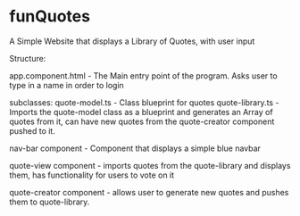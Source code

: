 # funQuotes

A Simple Website that displays a Library of Quotes, with user input

Structure:

app.component.html - The Main entry point of the program. Asks user to type in a name in order to login

subclasses: quote-model.ts - Class blueprint for quotes
            quote-library.ts -Imports the quote-model class as a blueprint and generates an Array of quotes from it, can have new quotes from the quote-creator component pushed to it.

nav-bar component - Component that displays a simple blue navbar

quote-view component - imports quotes from the quote-library and displays them, has functionality for users to vote on it

quote-creator component - allows user to generate new quotes and pushes them to quote-library.
 
